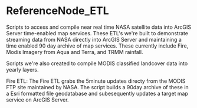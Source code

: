 ReferenceNode_ETL
=================

Scripts to access and compile near real time NASA satellite data into ArcGIS Server time-enabled map services. These ETL's we're built to demonstrate streaming data from NASA directly into ArcGIS Server and maintaining a time enabled 90 day archive of map services. These currently include Fire, Modis Imagery from Aqua and Terra, and TRMM rainfall. 

Scripts we're also created to compile MODIS classified landcover data into yearly layers.

Fire ETL:
The Fire ETL grabs the 5minute updates directy from the MODIS FTP site maintained by NASA. The script builds a 90day archive of these in a Esri formatted file geodatabase and subesequently updates a target map service on ArcGIS Server.

